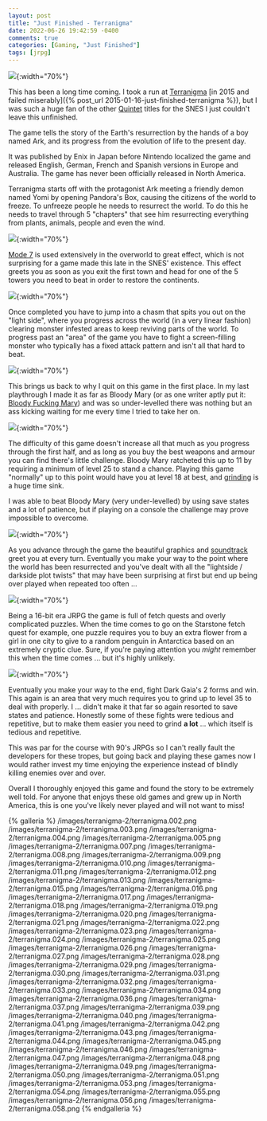 ```yaml
---
layout: post
title: "Just Finished - Terranigma"
date: 2022-06-26 19:42:59 -0400
comments: true
categories: [Gaming, "Just Finished"]
tags: [jrpg]
---
```


![](/images/terranigma-2/terranigma.001.png){:width="70%"}

This has been a long time coming. I took a run at [Terranigma](https://en.wikipedia.org/wiki/Terranigma) [in 2015 and failed miserably]({% post_url 2015-01-16-just-finished-terranigma %}), but I was such a huge fan of the other [Quintet](https://en.wikipedia.org/wiki/Quintet_(company)) titles for the SNES I just couldn't leave this unfinished.

The game tells the story of the Earth's resurrection by the hands of a boy named Ark, and its progress from the evolution of life to the present day.

It was published by Enix in Japan before Nintendo localized the game and released English, German, French and Spanish versions in Europe and Australia. The game has never been officially released in North America.

Terranigma starts off with the protagonist Ark meeting a friendly demon named Yomi by opening Pandora's Box, causing the citizens of the world to freeze. To unfreeze people he needs to resurrect the world. To do this he needs to travel through 5 "chapters" that see him resurrecting everything from plants, animals, people and even the wind.

![](/images/terranigma-2/terranigma.006.png){:width="70%"}

[Mode 7](https://en.wikipedia.org/wiki/Mode_7) is used extensively in the overworld to great effect, which is not surprising for a game made this late in the SNES' existence. This effect greets you as soon as you exit the first town and head for one of the 5 towers you need to beat in order to restore the continents.

![](/images/terranigma-2/terranigma.014.png){:width="70%"}

Once completed you have to jump into a chasm that spits you out on the "light side", where you progress across the world (in a very linear fashion) clearing monster infested areas to keep reviving parts of the world. To progress past an "area" of the game you have to fight a screen-filling monster who typically has a fixed attack pattern and isn't all that hard to beat.

![](/images/terranigma-2/terranigma.044.png){:width="70%"}

This brings us back to why I quit on this game in the first place. In my last playthrough I made it as far as Bloody Mary (or as one writer aptly put it: [Bloody Fucking Mary](https://retrogameresource.com/index.php/2019/05/28/how-to-defeat-bloody-mary-in-terranigma-snes/)) and was so under-levelled there was nothing but an ass kicking waiting for me every time I tried to take her on.

![](/images/terranigma-2/terranigma.035.png){:width="70%"}

The difficulty of this game doesn't increase all that much as you progress through the first half, and as long as you buy the best weapons and armour you can find there's little challenge. Bloody Mary ratcheted this up to 11 by requiring a minimum of level 25 to stand a chance. Playing this game "normally" up to this point would have you at level 18 at best, and [grinding](https://en.wikipedia.org/wiki/Grinding_(video_games)) is a huge time sink.

I was able to beat Bloody Mary (very under-levelled) by using save states and a lot of patience, but if playing on a console the challenge may prove impossible to overcome.

![](/images/terranigma-2/terranigma.038.png){:width="70%"}

As you advance through the game the beautiful graphics and [soundtrack](https://www.youtube.com/watch?v=u9H29TkDkjM) greet you at every turn. Eventually you make your way to the point where the world has been resurrected and you've dealt with all the "lightside / darkside plot twists" that may have been surprising at first but end up being over played when repeated too often ...

![](/images/terranigma-2/terranigma.052.png){:width="70%"}

Being a 16-bit era JRPG the game is full of fetch quests and overly complicated puzzles. When the time comes to go on the Starstone fetch quest for example, one puzzle requires you to buy an extra flower from a girl in one city to give to a random penguin in Antarctica based on an extremely cryptic clue. Sure, if you're paying attention you _might_ remember this when the time comes ... but it's highly unlikely.

![](/images/terranigma-2/terranigma.057.png){:width="70%"}

Eventually you make your way to the end, fight Dark Gaia's 2 forms and win. This again is an area that very much requires you to grind up to level 35 to deal with properly. I ... didn't make it that far so again resorted to save states and patience. Honestly some of these fights were tedious and repetitive, but to make them easier you need to grind **a lot** ... which itself is tedious and repetitive.

This was par for the course with 90's JRPGs so I can't really fault the developers for these tropes, but going back and playing these games now I would rather invest my time enjoying the experience instead of blindly killing enemies over and over.

Overall I thoroughly enjoyed this game and found the story to be extremely well told. For anyone that enjoys these old games and grew up in North America, this is one you've likely never played and will not want to miss!

{% galleria %}
/images/terranigma-2/terranigma.002.png
/images/terranigma-2/terranigma.003.png
/images/terranigma-2/terranigma.004.png
/images/terranigma-2/terranigma.005.png
/images/terranigma-2/terranigma.007.png
/images/terranigma-2/terranigma.008.png
/images/terranigma-2/terranigma.009.png
/images/terranigma-2/terranigma.010.png
/images/terranigma-2/terranigma.011.png
/images/terranigma-2/terranigma.012.png
/images/terranigma-2/terranigma.013.png
/images/terranigma-2/terranigma.015.png
/images/terranigma-2/terranigma.016.png
/images/terranigma-2/terranigma.017.png
/images/terranigma-2/terranigma.018.png
/images/terranigma-2/terranigma.019.png
/images/terranigma-2/terranigma.020.png
/images/terranigma-2/terranigma.021.png
/images/terranigma-2/terranigma.022.png
/images/terranigma-2/terranigma.023.png
/images/terranigma-2/terranigma.024.png
/images/terranigma-2/terranigma.025.png
/images/terranigma-2/terranigma.026.png
/images/terranigma-2/terranigma.027.png
/images/terranigma-2/terranigma.028.png
/images/terranigma-2/terranigma.029.png
/images/terranigma-2/terranigma.030.png
/images/terranigma-2/terranigma.031.png
/images/terranigma-2/terranigma.032.png
/images/terranigma-2/terranigma.033.png
/images/terranigma-2/terranigma.034.png
/images/terranigma-2/terranigma.036.png
/images/terranigma-2/terranigma.037.png
/images/terranigma-2/terranigma.039.png
/images/terranigma-2/terranigma.040.png
/images/terranigma-2/terranigma.041.png
/images/terranigma-2/terranigma.042.png
/images/terranigma-2/terranigma.043.png
/images/terranigma-2/terranigma.044.png
/images/terranigma-2/terranigma.045.png
/images/terranigma-2/terranigma.046.png
/images/terranigma-2/terranigma.047.png
/images/terranigma-2/terranigma.048.png
/images/terranigma-2/terranigma.049.png
/images/terranigma-2/terranigma.050.png
/images/terranigma-2/terranigma.051.png
/images/terranigma-2/terranigma.053.png
/images/terranigma-2/terranigma.054.png
/images/terranigma-2/terranigma.055.png
/images/terranigma-2/terranigma.056.png
/images/terranigma-2/terranigma.058.png
{% endgalleria %}